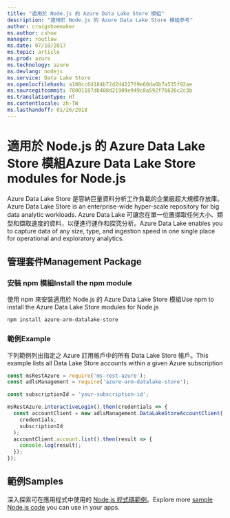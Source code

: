 ```yaml
---
title: "適用於 Node.js 的 Azure Data Lake Store 模組"
description: "適用於 Node.js 的 Azure Data Lake Store 模組參考"
author: craigshoemaker
ms.author: cshoe
manager: routlaw
ms.date: 07/18/2017
ms.topic: article
ms.prod: azure
ms.technology: azure
ms.devlang: nodejs
ms.service: Data Lake Store
ms.openlocfilehash: a108cc6d184b72d2d4227f9e60da6b7a535f92ae
ms.sourcegitcommit: 78001187db408d21909e949c8a592f76626c2c3b
ms.translationtype: HT
ms.contentlocale: zh-TW
ms.lasthandoff: 01/26/2018
---
```

# <a name="azure-data-lake-store-modules-for-nodejs"></a><span data-ttu-id="020f4-103">適用於 Node.js 的 Azure Data Lake Store 模組</span><span class="sxs-lookup"><span data-stu-id="020f4-103">Azure Data Lake Store modules for Node.js</span></span>

<span data-ttu-id="020f4-104">Azure Data Lake Store 是容納巨量資料分析工作負載的企業級超大規模存放庫。</span><span class="sxs-lookup"><span data-stu-id="020f4-104">Azure Data Lake Store is an enterprise-wide hyper-scale repository for big data analytic workloads.</span></span> <span data-ttu-id="020f4-105">Azure Data Lake 可讓您在單一位置擷取任何大小、類型和擷取速度的資料，以便進行運作和探究分析。</span><span class="sxs-lookup"><span data-stu-id="020f4-105">Azure Data Lake enables you to capture data of any size, type, and ingestion speed in one single place for operational and exploratory analytics.</span></span>

## <a name="management-package"></a><span data-ttu-id="020f4-106">管理套件</span><span class="sxs-lookup"><span data-stu-id="020f4-106">Management Package</span></span>

### <a name="install-the-npm-module"></a><span data-ttu-id="020f4-107">安裝 npm 模組</span><span class="sxs-lookup"><span data-stu-id="020f4-107">Install the npm module</span></span>

<span data-ttu-id="020f4-108">使用 npm 來安裝適用於 Node.js 的 Azure Data Lake Store 模組</span><span class="sxs-lookup"><span data-stu-id="020f4-108">Use npm to install the Azure Data Lake Store modules for Node.js</span></span>

```bash
npm install azure-arm-datalake-store
```

### <a name="example"></a><span data-ttu-id="020f4-109">範例</span><span class="sxs-lookup"><span data-stu-id="020f4-109">Example</span></span>

<span data-ttu-id="020f4-110">下列範例列出指定之 Azure 訂用帳戶中的所有 Data Lake Store 帳戶。</span><span class="sxs-lookup"><span data-stu-id="020f4-110">This example lists all Data Lake Store accounts within a given Azure subscription</span></span>

```javascript
const msRestAzure = require('ms-rest-azure');
const adlsManagement = require('azure-arm-datalake-store');

const subscriptionId = 'your-subscription-id';

msRestAzure.interactiveLogin().then(credentials => {
  const accountClient = new adlsManagement.DataLakeStoreAccountClient(
    credentials,
    subscriptionId
  );
  accountClient.account.list().then(result => {
    console.log(result);
  });
});
```

## <a name="samples"></a><span data-ttu-id="020f4-111">範例</span><span class="sxs-lookup"><span data-stu-id="020f4-111">Samples</span></span>

<span data-ttu-id="020f4-112">深入探索可在應用程式中使用的 [Node.js 程式碼範例](https://azure.microsoft.com/resources/samples/?platform=nodejs)。</span><span class="sxs-lookup"><span data-stu-id="020f4-112">Explore more [sample Node.js code](https://azure.microsoft.com/resources/samples/?platform=nodejs) you can use in your apps.</span></span>
